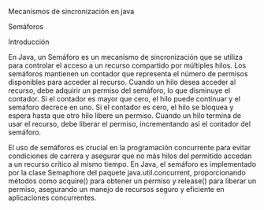 Mecanismos de sincronización en java

Semáforos 

Introducción

En Java, un Semáforo es un mecanismo de sincronización que se utiliza para controlar el acceso a un recurso compartido por múltiples hilos. Los semáforos mantienen un contador que representa el número de permisos disponibles para acceder al recurso. Cuando un hilo desea acceder al recurso, debe adquirir un permiso del semáforo, lo que disminuye el contador. Si el contador es mayor que cero, el hilo puede continuar y el semáforo decrece en uno. Si el contador es cero, el hilo se bloquea y espera hasta que otro hilo libere un permiso. Cuando un hilo termina de usar el recurso, debe liberar el permiso, incrementando así el contador del semáforo.

El uso de semáforos es crucial en la programación concurrente para evitar condiciones de carrera y asegurar que no más hilos del permitido accedan a un recurso crítico al mismo tiempo. En Java, el semáforo es implementado por la clase Semaphore del paquete java.util.concurrent, proporcionando métodos como acquire() para obtener un permiso y release() para liberar un permiso, asegurando un manejo de recursos seguro y eficiente en aplicaciones concurrentes.
